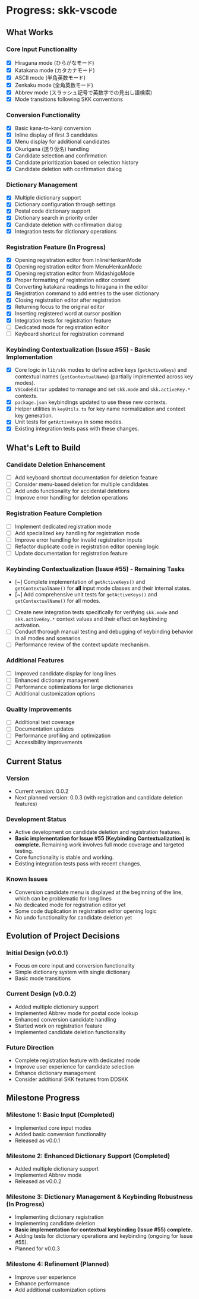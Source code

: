 # Progress: skk-vscode

## What Works

### Core Input Functionality
- [x] Hiragana mode (ひらがなモード)
- [x] Katakana mode (カタカナモード)
- [x] ASCII mode (半角英数モード)
- [x] Zenkaku mode (全角英数モード)
- [x] Abbrev mode (スラッシュ記号で英数字での見出し語検索)
- [x] Mode transitions following SKK conventions

### Conversion Functionality
- [x] Basic kana-to-kanji conversion
- [x] Inline display of first 3 candidates
- [x] Menu display for additional candidates
- [x] Okurigana (送り仮名) handling
- [x] Candidate selection and confirmation
- [x] Candidate prioritization based on selection history
- [x] Candidate deletion with confirmation dialog

### Dictionary Management
- [x] Multiple dictionary support
- [x] Dictionary configuration through settings
- [x] Postal code dictionary support
- [x] Dictionary search in priority order
- [x] Candidate deletion with confirmation dialog
- [x] Integration tests for dictionary operations

### Registration Feature (In Progress)
- [x] Opening registration editor from InlineHenkanMode
- [x] Opening registration editor from MenuHenkanMode
- [x] Opening registration editor from MidashigoMode
- [x] Proper formatting of registration editor content
- [x] Converting katakana readings to hiragana in the editor
- [x] Registration command to add entries to the user dictionary
- [x] Closing registration editor after registration
- [x] Returning focus to the original editor
- [x] Inserting registered word at cursor position
- [x] Integration tests for registration feature
- [ ] Dedicated mode for registration editor
- [ ] Keyboard shortcut for registration command

### Keybinding Contextualization (Issue #55) - Basic Implementation
- [x] Core logic in `lib/skk` modes to define active keys (`getActiveKeys`) and contextual names (`getContextualName`) (partially implemented across key modes).
- [x] `VSCodeEditor` updated to manage and set `skk.mode` and `skk.activeKey.*` contexts.
- [x] `package.json` keybindings updated to use these new contexts.
- [x] Helper utilities in `keyUtils.ts` for key name normalization and context key generation.
- [x] Unit tests for `getActiveKeys` in some modes.
- [x] Existing integration tests pass with these changes.

## What's Left to Build

### Candidate Deletion Enhancement
- [ ] Add keyboard shortcut documentation for deletion feature
- [ ] Consider menu-based deletion for multiple candidates
- [ ] Add undo functionality for accidental deletions
- [ ] Improve error handling for deletion operations

### Registration Feature Completion
- [ ] Implement dedicated registration mode
- [ ] Add specialized key handling for registration mode
- [ ] Improve error handling for invalid registration inputs
- [ ] Refactor duplicate code in registration editor opening logic
- [ ] Update documentation for registration feature

### Keybinding Contextualization (Issue #55) - Remaining Tasks
- [~] Complete implementation of `getActiveKeys()` and `getContextualName()` for **all** input mode classes and their internal states.
- [~] Add comprehensive unit tests for `getActiveKeys()` and `getContextualName()` for all modes.
- [ ] Create new integration tests specifically for verifying `skk.mode` and `skk.activeKey.*` context values and their effect on keybinding activation.
- [ ] Conduct thorough manual testing and debugging of keybinding behavior in all modes and scenarios.
- [ ] Performance review of the context update mechanism.

### Additional Features
- [ ] Improved candidate display for long lines
- [ ] Enhanced dictionary management
- [ ] Performance optimizations for large dictionaries
- [ ] Additional customization options

### Quality Improvements
- [ ] Additional test coverage
- [ ] Documentation updates
- [ ] Performance profiling and optimization
- [ ] Accessibility improvements

## Current Status

### Version
- Current version: 0.0.2
- Next planned version: 0.0.3 (with registration and candidate deletion features)

### Development Status
- Active development on candidate deletion and registration features.
- **Basic implementation for Issue #55 (Keybinding Contextualization) is complete.** Remaining work involves full mode coverage and targeted testing.
- Core functionality is stable and working.
- Existing integration tests pass with recent changes.

### Known Issues
- Conversion candidate menu is displayed at the beginning of the line, which can be problematic for long lines
- No dedicated mode for registration editor yet
- Some code duplication in registration editor opening logic
- No undo functionality for candidate deletion yet

## Evolution of Project Decisions

### Initial Design (v0.0.1)
- Focus on core input and conversion functionality
- Simple dictionary system with single dictionary
- Basic mode transitions

### Current Design (v0.0.2)
- Added multiple dictionary support
- Implemented Abbrev mode for postal code lookup
- Enhanced conversion candidate handling
- Started work on registration feature
- Implemented candidate deletion functionality

### Future Direction
- Complete registration feature with dedicated mode
- Improve user experience for candidate selection
- Enhance dictionary management
- Consider additional SKK features from DDSKK

## Milestone Progress

### Milestone 1: Basic Input (Completed)
- Implemented core input modes
- Added basic conversion functionality
- Released as v0.0.1

### Milestone 2: Enhanced Dictionary Support (Completed)
- Added multiple dictionary support
- Implemented Abbrev mode
- Released as v0.0.2

### Milestone 3: Dictionary Management & Keybinding Robustness (In Progress)
- Implementing dictionary registration
- Implementing candidate deletion
- **Basic implementation for contextual keybinding (Issue #55) complete.**
- Adding tests for dictionary operations and keybinding (ongoing for Issue #55).
- Planned for v0.0.3

### Milestone 4: Refinement (Planned)
- Improve user experience
- Enhance performance
- Add additional customization options
